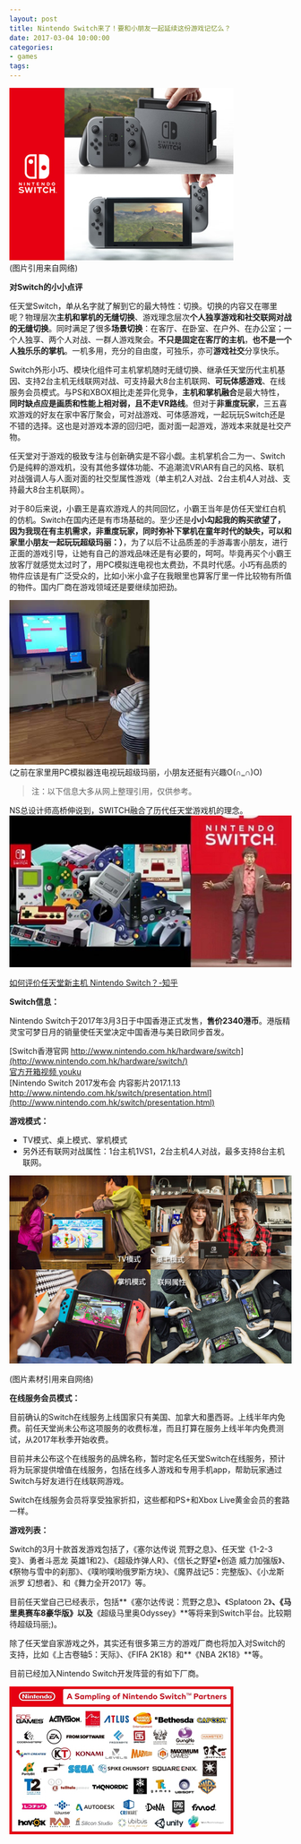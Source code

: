 ```yaml
---
layout: post
title: Nintendo Switch来了！要和小朋友一起延续这份游戏记忆么？
date: 2017-03-04 10:00:00
categories:
- games
tags:
---
```


![switch](/images/posts/2017-03-04-nintendo-switch-0.jpg)  
(图片引用来自网络)

**对Switch的小小点评**

任天堂Switch，单从名字就了解到它的最大特性：切换。切换的内容又在哪里呢？物理层次**主机和掌机的无缝切换**、游戏理念层次**个人独享游戏和社交联网对战的无缝切换**。同时满足了很多**场景切换**：在客厅、在卧室、在户外、在办公室；一个人独享、两个人对战、一群人游戏聚会。**不只是固定在客厅的主机**，**也不是一个人独乐乐的掌机**。一机多用，充分的自由度，可独乐，亦可**游戏社交**分享快乐。

Switch外形小巧、模块化组件可主机掌机随时无缝切换、继承任天堂历代主机基因、支持2台主机无线联网对战、可支持最大8台主机联网、**可玩体感游戏**、在线服务会员模式。与PS和XBOX相比走差异化竞争，**主机和掌机融合**是最大特性，**同时缺点应是画质和性能上相对弱，且不走VR路线**。但对于**非重度玩家**，三五喜欢游戏的好友在家中客厅聚会，可对战游戏、可体感游戏，一起玩玩Switch还是不错的选择。这也是对游戏本源的回归吧，面对面一起游戏，游戏本来就是社交产物。

任天堂对于游戏的极致专注与创新确实是不容小觑。主机掌机合二为一、Switch仍是纯粹的游戏机，没有其他多媒体功能、不追潮流VR\AR有自己的风格、联机对战强调人与人面对面的社交型属性游戏（单主机2人对战、2台主机4人对战、支持最大8台主机联网）。

对于80后来说，小霸王是喜欢游戏人的共同回忆，小霸王当年是仿任天堂红白机的仿机。Switch在国内还是有市场基础的。至少还是**小小勾起我的购买欲望了，因为我现在有主机需求，非重度玩家，同时弥补下掌机在童年时代的缺失，可以和家里小朋友一起玩玩超级玛丽：）**，为了以后不让品质差的手游毒害小朋友，进行正面的游戏引导，让她有自己的游戏品味还是有必要的，呵呵。毕竟再买个小霸王放客厅就感觉太过时了，用PC模拟连电视也太费劲，不具时代感。小巧有品质的物件应该是有广泛受众的，比如小米小盒子在我眼里也算客厅里一件比较物有所值的物件。国内厂商在游戏领域还是要继续加把劲。

![kidplay](/images/posts/2017-03-04-nintendo-switch-1.jpg)  
(之前在家里用PC模拟器连电视玩超级玛丽，小朋友还挺有兴趣O(∩_∩)O)



> 注：以下信息大多从网上整理引用，仅供参考。

NS总设计师高桥伸说到，SWITCH融合了历代任天堂游戏机的理念。  
![game](/images/posts/2017-03-04-nintendo-switch-2.jpg)

[如何评价任天堂新主机 Nintendo Switch？-知乎](https://www.zhihu.com/question/51781964)


**Switch信息：**

Nintendo Switch于2017年3月3日于中国香港正式发售，**售价2340港币**。港版精灵宝可梦日月的销量使任天堂决定中国香港与美日欧同步首发。

[Switch香港官网 http://www.nintendo.com.hk/hardware/switch](http://www.nintendo.com.hk/hardware/switch/)  
[官方开箱视频 youku](http://v.youku.com/v_show/id_XMjUyNjIyNzAwOA==.html?from=s1.8-1-1.2&spm=a2h0k.8191407.0.0)  
[Nintendo Switch 2017发布会 内容影片2017.1.13 http://www.nintendo.com.hk/switch/presentation.html](http://www.nintendo.com.hk/switch/presentation.html)

**游戏模式：**

- TV模式、桌上模式、掌机模式
- 另外还有联网对战属性：1台主机1VS1，2台主机4人对战，最多支持8台主机联网。

![游戏模式](/images/posts/2017-03-04-nintendo-switch-3.jpg)

(图片素材引用来自网络)

**在线服务会员模式：**  

目前确认的Switch在线服务上线国家只有美国、加拿大和墨西哥。上线半年内免费。前任天堂尚未公布这项服务的收费标准，而且打算在服务上线半年内免费测试，从2017年秋季开始收费。

目前并未公布这个在线服务的品牌名称，暂时定名任天堂Switch在线服务，预计将为玩家提供增值在线服务，包括在线多人游戏和专用手机app，帮助玩家通过Switch与好友进行在线联网游戏。

Switch在线服务会员将享受独家折扣，这些都和PS+和Xbox Live黄金会员的套路一样。

**游戏列表：**

Switch的3月十款首发游戏包括了，《塞尔达传说 荒野之息》、任天堂《1-2-3变》、勇者斗恶龙 英雄1和2》、《超级炸弹人R》、《信长之野望•创造 威力加强版》、《祭物与雪中的刹那》、《噗哟噗哟俄罗斯方块》、《魔界战记5：完整版》、《小龙斯派罗 幻想者》、和《舞力全开2017》等。

目前任天堂自己已经表示，包括**《塞尔达传说：荒野之息》**、**《Splatoon 2》**、《马里奥赛车8豪华版》以及**《超级马里奥Odyssey》**等将来到Switch平台。比较期待超级玛丽;)。

除了任天堂自家游戏之外，其实还有很多第三方的游戏厂商也将加入对Switch的支持，比如《上古卷轴5：天际》、《FIFA 2K18》和**《NBA 2K18》**等。

目前已经加入Nintendo Switch开发阵营的有如下厂商。

![游戏厂商](/images/posts/2017-03-04-nintendo-switch-4.jpg)